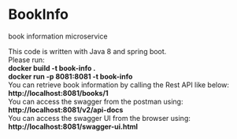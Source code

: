 # BookInfo
book information microservice

This code is written with Java 8 and spring boot. <br>
Please run: <br/>
<b>docker build -t book-info .</b> <br/>
<b>docker run -p 8081:8081 -t book-info</b> <br/>
You can retrieve book information by calling the Rest API like below:<br>
<b>http://localhost:8081/books/1 </b> <br>
You can access the swagger from the postman using:<br>
<b>http://localhost:8081/v2/api-docs </b> <br>
You can access the swagger UI from the browser using:<br>
<b>http://localhost:8081/swagger-ui.html </b> <br>